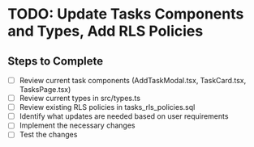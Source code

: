 # TODO: Update Tasks Components and Types, Add RLS Policies

## Steps to Complete

- [ ] Review current task components (AddTaskModal.tsx, TaskCard.tsx, TasksPage.tsx)
- [ ] Review current types in src/types.ts
- [ ] Review existing RLS policies in tasks_rls_policies.sql
- [ ] Identify what updates are needed based on user requirements
- [ ] Implement the necessary changes
- [ ] Test the changes
